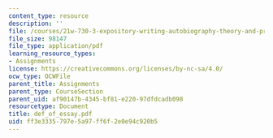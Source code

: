 ```yaml
---
content_type: resource
description: ''
file: /courses/21w-730-3-expository-writing-autobiography-theory-and-practice-spring-2001/ff3e3335797e5a97ff6f2e0e94c920b5_def_of_essay.pdf
file_size: 98147
file_type: application/pdf
learning_resource_types:
- Assignments
license: https://creativecommons.org/licenses/by-nc-sa/4.0/
ocw_type: OCWFile
parent_title: Assignments
parent_type: CourseSection
parent_uid: af90147b-4345-bf81-e220-97dfdcadb098
resourcetype: Document
title: def_of_essay.pdf
uid: ff3e3335-797e-5a97-ff6f-2e0e94c920b5
---
```

